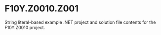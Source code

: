 # F10Y.Z0010.Z001
String literal-based example .NET project and solution file contents for the F10Y.Z0010 project.